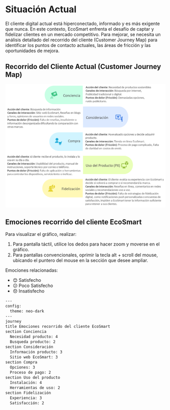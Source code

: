 # Situación Actual
<p class="texto-justificado">
El cliente digital actual está hiperconectado, informado y es más exigente que nunca. En este contexto, EcoSmart enfrenta el desafío de captar y fidelizar clientes en un mercado competitivo. Para mejorar, se necesita un análisis detallado del recorrido del cliente (Customer Journey Map) para identificar los puntos de contacto actuales, las áreas de fricción y las oportunidades de mejora.
</p>

## Recorrido del Cliente Actual (Customer Journey Map)

![alt text](image.png)

## Emociones recorrido del cliente EcoSmart

Para visualizar el gráfico, realizar:

1. Para pantalla táctil, utilice los dedos para hacer zoom y moverse en el gráfico.
2. Para pantallas convencionales, oprimir la tecla alt + scroll del mouse, ubicando el puntero del mouse en la sección que desee ampliar.

Emociones relacionadas:

* :blush: Satisfecho
* :confused: Poco Satisfecho
* :disappointed: Insatisfecho



```mermaid
---
config:
  theme: neo-dark
---
journey
title Emociones recorrido del cliente EcoSmart
section Conciencia
  Necesidad producto: 4
  Busqueda producto: 2
section Consideración
  Información producto: 3
  Sitio web EcoSmart: 3
section Compra
  Opciones: 3
  Proceso de pago: 2
section Uso del producto
  Instalación: 4
  Herramientas de uso: 2
section Fidelización
  Experiencia: 3
  Satisfacción: 2
```